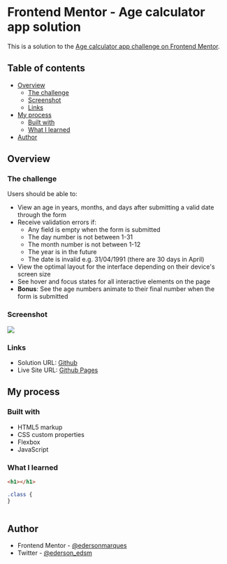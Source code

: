 # Frontend Mentor - Age calculator app solution

This is a solution to the [Age calculator app challenge on Frontend Mentor](https://www.frontendmentor.io/challenges/age-calculator-app-dF9DFFpj-Q).
## Table of contents

- [Overview](#overview)
  - [The challenge](#the-challenge)
  - [Screenshot](#screenshot)
  - [Links](#links)
- [My process](#my-process)
  - [Built with](#built-with)
  - [What I learned](#what-i-learned)
- [Author](#author)


## Overview

### The challenge

Users should be able to:

- View an age in years, months, and days after submitting a valid date through the form
- Receive validation errors if:
  - Any field is empty when the form is submitted
  - The day number is not between 1-31
  - The month number is not between 1-12
  - The year is in the future
  - The date is invalid e.g. 31/04/1991 (there are 30 days in April)
- View the optimal layout for the interface depending on their device's screen size
- See hover and focus states for all interactive elements on the page
- **Bonus**: See the age numbers animate to their final number when the form is submitted

### Screenshot

![](./screenshot.jpg)


### Links

- Solution URL: [Github](https://github.com/edersonmarques/Age-Calculator)
- Live Site URL: [Github Pages](https://edersonmarques.github.io/Age-Calculator/)

## My process

### Built with

- HTML5 markup
- CSS custom properties
- Flexbox
- JavaScript

### What I learned

```html
<h1></h1>
```
```css
.class {
}
```
```js

```

## Author

- Frontend Mentor - [@edersonmarques](https://www.frontendmentor.io/profile/edersonmarques)
- Twitter - [@ederson_edsm](https://www.twitter.com/ederson_edsm)
